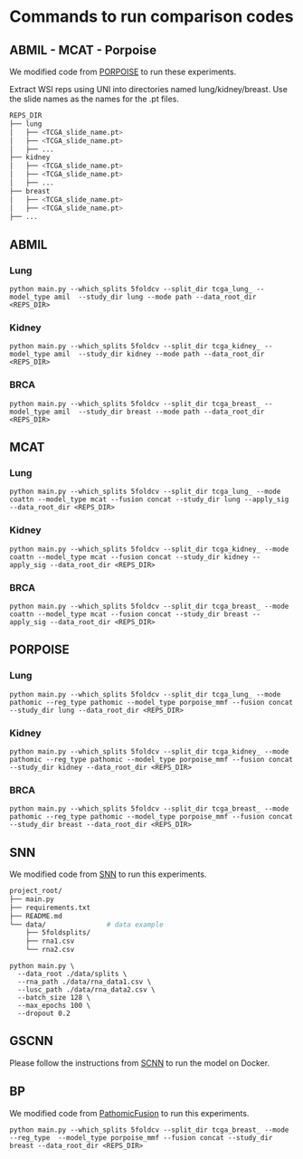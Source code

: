 # Commands to run comparison codes

## ABMIL - MCAT - Porpoise
We modified code from [PORPOISE](https://github.com/mahmoodlab/PORPOISE) to run these experiments.

Extract WSI reps using UNI into directories named lung/kidney/breast. Use the slide names as the names for the .pt files.

```bash
REPS_DIR
├── lung
│   ├── <TCGA_slide_name.pt>
│   ├── <TCGA_slide_name.pt>
│   ├── ...
├── kidney
│   ├── <TCGA_slide_name.pt>
│   ├── <TCGA_slide_name.pt>
│   ├── ...
├── breast
│   ├── <TCGA_slide_name.pt>
│   ├── <TCGA_slide_name.pt>
├── ...
```

## ABMIL
### Lung
```
python main.py --which_splits 5foldcv --split_dir tcga_lung_ --model_type amil  --study_dir lung --mode path --data_root_dir <REPS_DIR>
```
### Kidney
```
python main.py --which_splits 5foldcv --split_dir tcga_kidney_ --model_type amil  --study_dir kidney --mode path --data_root_dir <REPS_DIR>
```
### BRCA
```
python main.py --which_splits 5foldcv --split_dir tcga_breast_ --model_type amil  --study_dir breast --mode path --data_root_dir <REPS_DIR>
```


## MCAT
### Lung
```
python main.py --which_splits 5foldcv --split_dir tcga_lung_ --mode coattn --model_type mcat --fusion concat --study_dir lung --apply_sig --data_root_dir <REPS_DIR>
```
### Kidney
```
python main.py --which_splits 5foldcv --split_dir tcga_kidney_ --mode coattn --model_type mcat --fusion concat --study_dir kidney --apply_sig --data_root_dir <REPS_DIR>
```
### BRCA
```
python main.py --which_splits 5foldcv --split_dir tcga_breast_ --mode coattn --model_type mcat --fusion concat --study_dir breast --apply_sig --data_root_dir <REPS_DIR>
```


## PORPOISE
### Lung
```
python main.py --which_splits 5foldcv --split_dir tcga_lung_ --mode pathomic --reg_type pathomic --model_type porpoise_mmf --fusion concat --study_dir lung --data_root_dir <REPS_DIR>
```
### Kidney
```
python main.py --which_splits 5foldcv --split_dir tcga_kidney_ --mode pathomic --reg_type pathomic --model_type porpoise_mmf --fusion concat --study_dir kidney --data_root_dir <REPS_DIR>
```
### BRCA
```
python main.py --which_splits 5foldcv --split_dir tcga_breast_ --mode pathomic --reg_type pathomic --model_type porpoise_mmf --fusion concat --study_dir breast --data_root_dir <REPS_DIR>
```

## SNN
We modified code from [SNN](https://github.com/bioinf-jku/SNNs) to run this experiments.

```bash
project_root/
├── main.py             
├── requirements.txt    
├── README.md           
└── data/               # data example
    ├── 5foldsplits/
    ├── rna1.csv
    └── rna2.csv
```
```
python main.py \
  --data_root ./data/splits \
  --rna_path ./data/rna_data1.csv \
  --lusc_path ./data/rna_data2.csv \
  --batch_size 128 \
  --max_epochs 100 \
  --dropout 0.2
```

## GSCNN
Please follow the instructions from [SCNN](https://github.com/PathologyDataScience/SCNN) to run the model on Docker.

## BP
We modified code from [PathomicFusion](https://github.com/mahmoodlab/PathomicFusion) to run this experiments.
```
python main.py --which_splits 5foldcv --split_dir tcga_breast_ --mode  --reg_type  --model_type porpoise_mmf --fusion concat --study_dir breast --data_root_dir <REPS_DIR>
```
